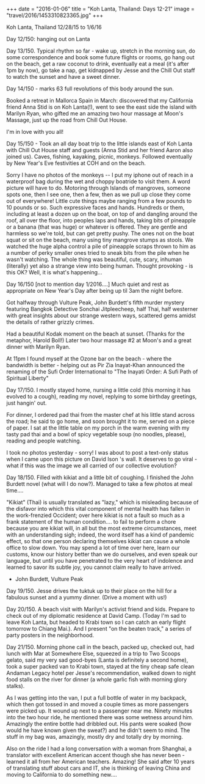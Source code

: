 +++
date = "2016-01-06"
title = "Koh Lanta, Thailand: Days 12-21"
image = "travel/2016/1453310823365.jpg"
+++

Koh Lanta, Thailand
12/28/15 to 1/6/16

Day 12/150: hanging out on Lanta

Day 13/150. Typical rhythm so far - wake up, stretch in the morning sun, do some correspondence and book some future flights or rooms, go hang out on the beach, get a raw coconut to drink, eventually eat a meal (it's after 1pm by now), go take a nap, get kidnapped by Jesse and the Chill Out staff to watch the sunset and have a sweet dinner.

Day 14/150 - marks 63 full revolutions of this body around the sun.

Booked a retreat in Mallorca Spain in March: discovered that my California friend Anna Stid is on Koh Lanta(!), went to see the east side the island with Marilyn Ryan, who gifted me an amazing two hour massage at Moon's Massage, just up the road from Chill Out House.

I'm in love with you all!

Day 15/150 - Took an all day boat trip to the little islands east of Koh Lanta with Chill Out House staff and guests (Anna Stid and her friend Aaron also joined us). Caves, fishing, kayaking, picnic, monkeys. Followed eventually by New Year's Eve festivities at COH and on the beach.

Sorry I have no photos of the monkeys -- I put my iphone out of reach in a waterproof bag during the wet and choppy boatride to visit them. A word picture will have to do. Motoring through Islands of mangroves, someone spots one, then I see one, then a few, then as we pull up close they come out of everywhere! Little cute things maybe ranging from a few pounds to 10 pounds or so. Such expressive faces and hands. Hundreds or them, including at least a dozen up on the boat, on top of and dangling around the roof, all over the floor, into peoples laps and hands, taking bits of pineapple or a banana (that was huge) or whatever is offered. They are gentle and harmless so we're told, but can get pretty pushy. The ones not on the boat squat or sit on the beach, many using tiny mangrove stumps as stools. We watched the huge alpha control a pile of pineapple scraps thrown to him as a number of perky smaller ones tried to sneak bits from the pile when he wasn't watching. The whole thing was beautiful, cute, scary, inhuman (literally) yet also a strange view into being human. Thought provoking - is this OK? Well, it is what's happening...

Day 16/150 [not to mention day 1/2016....] Much quiet and rest as appropriate on New Year's Day after being up til 3am the night before.

Got halfway through Vulture Peak, John Burdett's fifth murder mystery featuring Bangkok Detective Sonchai Jitpleecheep, half Thai, half westerner with great insights about our strange western ways, scattered gems amidst the details of rather grizzly crimes.

Had a beautiful Kodak moment on the beach at sunset. (Thanks for the metaphor, Harold Boll!) Later two hour massage #2 at Moon's and a great dinner with Marilyn Ryan.

At 11pm I found myself at the Ozone bar on the beach - where the bandwidth is better - helping out as Pir Zia Inayat-Khan announced the renaming of the Sufi Order International to "The Inayati Order: A Sufi Path of Spiritual Liberty"

Day 17/150. I mostly stayed home, nursing a little cold (this morning it has evolved to a cough), reading my novel, replying to some birthday greetings, just hangin' out.

For dinner, I ordered pad thai from the master chef at his little stand across the road; he said to go home, and soon brought it to me, served on a piece of paper. I sat at the little table on my porch in the warm evening with my tasty pad thai and a bowl of spicy vegetable soup (no noodles, please), reading and people watching.

I took no photos yesterday - sorry! I was about to post a text-only status when I came upon this picture on David Ison 's wall. It deserves to go viral - what if this was the image we all carried of our collective evolution?

Day 18/150. Filled with kikiat and a little bit of coughing. I finished the John Burdett novel (what will I do now?). Managed to take a few photos at meal time....

"Kikiat" (Thai) is usually translated as "lazy," which is misleading because of the disfavor into which this vital component of mental health has fallen in the work-frenzied Occident; over here kikiat is not a fault so much as a frank statement of the human condition.... to fail to perform a chore because you are kikiat will, in all but the most extreme circumstances, meet with an understanding sigh; indeed, the word itself has a kind of pandemic effect, so that one person declaring themselves kikiat can cause a whole office to slow down. You may spend a lot of time over here, learn our customs, know our history better than we do ourselves, and even speak our language, but until you have penetrated to the very heart of indolence and learned to savor its subtle joy, you cannot claim really to have arrived.

- John Burdett, Vulture Peak

Day 19/150. Jesse drives the tuktuk up to their place on the hill for a fabulous sunset and a yummy dinner. (Drive a moment with us!)

Day 20/150. A beach visit with Marilyn's activist friend and kids. Prepare to check out of my diplomatic residence at David Camp. (Today I'm sad to leave Koh Lanta, but headed to Krabi town so I can catch an early flight tomorrow to Chiang Mai.). And I present "on the beaten track," a series of party posters in the neighborhood.

Day 21/150. Morning phone call in the beach, packed up, checked out, had lunch with Mar at Somewhere Else, squeezed in a trip to Two Scoops gelato, said my very sad good-byes (Lanta is definitely a second home), took a super packed van to Krabi town, stayed at the tiny cheap safe clean Andaman Legacy hotel per Jesse's recommendation, walked down to night food stalls on the river for dinner (a whole garlic fish with morning glory stalks).

As I was getting into the van, I put a full bottle of water in my backpack, which then got tossed in and moved a couple times as more passengers were picked up. It wound up next to a passenger near me. Ninety minutes into the two hour ride, he mentioned there was some wetness around him. Amazingly the entire bottle had dribbled out. His pants were soaked (how would he have known given the sweat?) and he didn't seem to mind. The stuff in my bag was, amazingly, mostly dry and totally dry by morning.

Also on the ride I had a long conversation with a woman from Shanghai, a translator with excellent American accent though she has never been - learned it all from her American teachers. Amazing! She said after 10 years of translating stuff about cars and IT, she is thinking of leaving China and moving to California to do something new....






